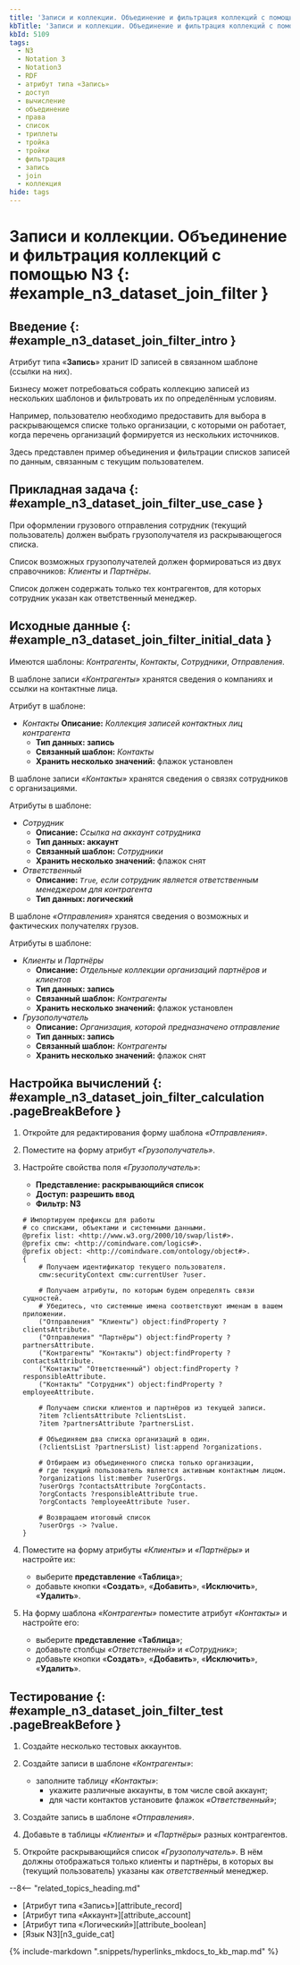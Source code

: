 ```yaml
---
title: 'Записи и коллекции. Объединение и фильтрация коллекций с помощью N3'
kbTitle: 'Записи и коллекции. Объединение и фильтрация коллекций с помощью N3'
kbId: 5109
tags:
  - N3
  - Notation 3
  - Notation3
  - RDF
  - атрибут типа «Запись»
  - доступ
  - вычисление
  - объединение
  - права
  - список
  - триплеты
  - тройка
  - тройки
  - фильтрация
  - запись
  - join
  - коллекция
hide: tags
---
```


# Записи и коллекции. Объединение и фильтрация коллекций с помощью N3 {: #example_n3_dataset_join_filter }

## Введение {: #example_n3_dataset_join_filter_intro }

Атрибут типа «**Запись**» хранит ID записей в связанном шаблоне (ссылки на них).

Бизнесу может потребоваться собрать коллекцию записей из нескольких шаблонов и фильтровать их по определённым условиям.

Например, пользователю необходимо предоставить для выбора в раскрывающемся списке только организации, с которыми он работает, когда перечень организаций формируется из нескольких источников.

Здесь представлен пример объединения и фильтрации списков записей по данным, связанным с текущим пользователем.

## Прикладная задача {: #example_n3_dataset_join_filter_use_case }

При оформлении грузового отправления сотрудник (текущий пользователь) должен выбрать грузополучателя из раскрывающегося списка.

Список возможных грузополучателей должен формироваться из двух справочников: _Клиенты_ и _Партнёры_.

Список должен содержать только тех контрагентов, для которых сотрудник указан как ответственный менеджер.

## Исходные данные {: #example_n3_dataset_join_filter_initial_data }

Имеются шаблоны: _Контрагенты_, _Контакты_, _Сотрудники_, _Отправления_.

В шаблоне записи _«Контрагенты»_ хранятся сведения о компаниях и ссылки на контактные лица.

Атрибут в шаблоне:

- _Контакты_
    **Описание:** _Коллекция записей контактных лиц контрагента_
    - **Тип данных: запись**
    - **Связанный шаблон:** _Контакты_
    - **Хранить несколько значений:** флажок установлен

В шаблоне записи _«Контакты»_ хранятся сведения о связях сотрудников с организациями.

Атрибуты в шаблоне:

- _Сотрудник_
    - **Описание:** _Ссылка на аккаунт сотрудника_
    - **Тип данных: аккаунт**
    - **Связанный шаблон:** _Сотрудники_
    - **Хранить несколько значений:** флажок снят
- _Ответственный_
    - **Описание:** _`True`, если сотрудник является ответственным менеджером для контрагента_
    - **Тип данных: логический**

В шаблоне _«Отправления»_ хранятся сведения о возможных и фактических получателях грузов.

Атрибуты в шаблоне:

- _Клиенты_ и _Партнёры_
    - **Описание:** _Отдельные коллекции организаций партнёров и клиентов_
    - **Тип данных: запись**
    - **Связанный шаблон:** _Контрагенты_
    - **Хранить несколько значений:** флажок установлен
- _Грузополучатель_
    - **Описание:** _Организация, которой предназначено отправление_
    - **Тип данных: запись**
    - **Связанный шаблон:** _Контрагенты_
    - **Хранить несколько значений:** флажок снят

## Настройка вычислений {: #example_n3_dataset_join_filter_calculation .pageBreakBefore }

1. Откройте для редактирования форму шаблона _«Отправления»_.
2. Поместите на форму атрибут _«Грузополучатель»_.
3. Настройте свойства поля _«Грузополучатель»_:

    - **Представление: раскрывающийся список**
    - **Доступ: разрешить ввод**
    - **Фильтр: N3**

    ``` turtle
    # Импортируем префиксы для работы
    # со списками, объектами и системными данными.
    @prefix list: <http://www.w3.org/2000/10/swap/list#>.
    @prefix cmw: <http://comindware.com/logics#>.
    @prefix object: <http://comindware.com/ontology/object#>.
    {
        # Получаем идентификатор текущего пользователя.
        cmw:securityContext cmw:currentUser ?user.

        # Получаем атрибуты, по которым будем определять связи сущностей.
        # Убедитесь, что системные имена соответствуют именам в вашем приложении.
        ("Отправления" "Клиенты") object:findProperty ?clientsAttribute.
        ("Отправления" "Партнёры") object:findProperty ?partnersAttribute.
        ("Контрагенты" "Контакты") object:findProperty ?contactsAttribute.
        ("Контакты" "Ответственный") object:findProperty ?responsibleAttribute.
        ("Контакты" "Сотрудник") object:findProperty ?employeeAttribute.

        # Получаем списки клиентов и партнёров из текущей записи.
        ?item ?clientsAttribute ?clientsList.
        ?item ?partnersAttribute ?partnersList.

        # Объединяем два списка организаций в один.
        (?clientsList ?partnersList) list:append ?organizations.

        # Отбираем из объединенного списка только организации,
        # где текущий пользователь является активным контактным лицом.
        ?organizations list:member ?userOrgs.
        ?userOrgs ?contactsAttribute ?orgContacts.
        ?orgContacts ?responsibleAttribute true.
        ?orgContacts ?employeeAttribute ?user.
          
        # Возвращаем итоговый список
        ?userOrgs -> ?value.
    } 
    ```

4. Поместите на форму атрибуты _«Клиенты»_ и _«Партнёры»_ и настройте их:

    - выберите **представление** «**Таблица**»;
    - добавьте кнопки «**Создать**», «**Добавить**», «**Исключить**», «**Удалить**».

5. На форму шаблона _«Контрагенты»_ поместите атрибут _«Контакты»_ и настройте его:

    - выберите **представление** «**Таблица**»;
    - добавьте столбцы _«Ответственный»_ и _«Сотрудник»_;
    - добавьте кнопки «**Создать**», «**Добавить**», «**Исключить**», «**Удалить**».

## Тестирование {: #example_n3_dataset_join_filter_test .pageBreakBefore }

1. Создайте несколько тестовых аккаунтов.
2. Создайте записи в шаблоне _«Контрагенты»_:

    - заполните таблицу _«Контакты»_:
        - укажите различные аккаунты, в том числе свой аккаунт;
        - для части контактов установите флажок _«Ответственный»_;

3. Создайте запись в шаблоне _«Отправления»_.
4. Добавьте в таблицы _«Клиенты»_ и _«Партнёры»_ разных контрагентов.
5. Откройте раскрывающийся список _«Грузополучатель»_. В нём должны отображаться только клиенты и партнёры, в которых вы (текущий пользователь) указаны как _ответственный_ менеджер.

<div class="relatedTopics" markdown="block">

--8<-- "related_topics_heading.md"

- [Атрибут типа «Запись»][attribute_record]
- [Атрибут типа «Аккаунт»][attribute_account]
- [Атрибут типа «Логический»][attribute_boolean]
- [Язык N3][n3_guide_cat]

</div>

{% include-markdown ".snippets/hyperlinks_mkdocs_to_kb_map.md" %}
